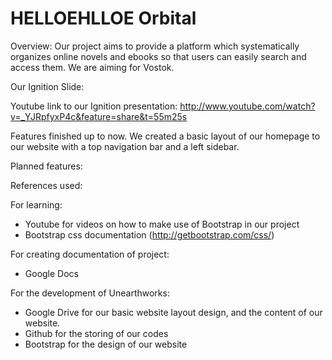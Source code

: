 HELLOEHLLOE
Orbital
=======
Overview: Our project aims to provide a platform which systematically organizes online novels and ebooks so that users can easily search and access them. We are aiming for Vostok.


Our Ignition Slide: 



Youtube link to our Ignition presentation: http://www.youtube.com/watch?v=_YJRpfyxP4c&feature=share&t=55m25s



Features finished up to now. We created a basic layout of our homepage to our website with a top navigation bar and a left sidebar.


Planned features:

References used:

For learning:
- Youtube for videos on how to make use of Bootstrap in our project
- Bootstrap css documentation (http://getbootstrap.com/css/)

For creating documentation of project:
- Google Docs


For the development of Unearthworks:
- Google Drive for our basic website layout design, and the content of our website. 
- Github for the storing of our codes
- Bootstrap for the design of our website
